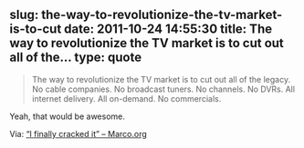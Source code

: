 slug: the-way-to-revolutionize-the-tv-market-is-to-cut
date: 2011-10-24 14:55:30
title: The way to revolutionize the TV market is to cut out all of the...
type: quote
---

> The way to revolutionize the TV market is to cut out all of the legacy. No cable companies. No broadcast tuners. No channels. No DVRs. All internet delivery. All on-demand. No commercials.

Yeah, that would be awesome.

 Via: [“I finally cracked it” – Marco.org](http://www.marco.org/2011/10/23/the-apple-tv-set)
